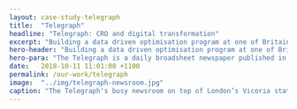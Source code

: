 ```yaml
---
layout: case-study-telegraph
title:  "Telegraph"
headline: "Telegraph: CRO and digital transformation"
excerpt: "Building a data driven optimisation program at one of Britain's oldest newspapers"
hero-header: "Building a data driven optimisation program at one of Britain's oldest newspapers"
hero-para: "The Telegraph is a daily broadsheet newspaper published in London. Founded 160 years ago, the newspaper maintains a hugely dedicated following of readers and receives 100m visitors to their website every month."
date:   2018-10-11 11:01:08 +1100
permalink: /our-work/telegraph
image:  "../img/telegraph-newsroom.jpg"
caption: "The Telegraph's busy newsroom on top of London’s Vicoria station. This space was fornerly the 1980s London trading floor of Salomon Brothers written about by Michael Lewis in <em>Devils Poker</em>."
---
```

